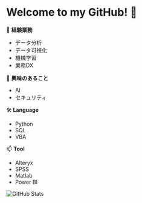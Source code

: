 # Welcome to my GitHub!  👋


🔭 **経験業務**
- データ分析
- データ可視化
- 機械学習
- 業務DX

🌱 **興味のあること**
- AI
- セキュリティ

🛠 **Language**
- Python
- SQL
- VBA

📫 **Tool**
- Alteryx
- SPSS
- Matlab
- Power BI

![GitHub Stats](https://github-readme-stats.vercel.app/api?username=iwakazusuwa&show_icons=true&theme=default)
